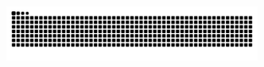 <picture>
    <source media="(prefers-color-scheme: dark)" srcset="https://raw.githubusercontent.com/tikmirumian/tikmirumian/output/github-contribution-grid-snake-dark.svg?v=3" />
    <source media="(prefers-color-scheme: light)" srcset="https://raw.githubusercontent.com//tikmirumian/tikmirumian/output/github-contribution-grid-snake.svg?v=3" />
    <img alt="github-snake" src="https://raw.githubusercontent.com/tikmirumian/tikmirumian/output/github-contribution-grid-snake.svg?v=1" />
</picture>
